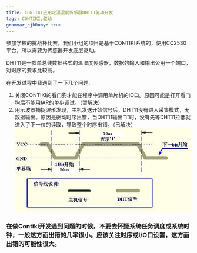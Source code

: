 ```yaml
---
title: CONTIKI应用之温湿度传感器DHT11驱动开发 
tags: CONTIKI,驱动
grammar_cjkRuby: true
---
```



参加学校的挑战杯比赛，我们小组的项目是基于CONTIKI系统的，使用CC2530平台，所以需要为传感器开发底层驱动。

DHT11是一款单总线数据格式的温湿度传感器，数据的输入和输出公用一个端口，对时序的要求比较高。

在开发过程中我遇到了一下几个问题:

 1. 关闭CONTIKI的看门狗才能在程序中调用单片机的IO口。原因可能是打开看门狗后不能用IAR的单步调试。（暂解决）
 2. 用示波器捕捉波形发现，主机发送开始信号后，DHT11没有进入采集模式，无数据输出。原因是驱动时序出错，当DHT11输出“1”时，没有先等DHT11拉低就进入了下一位的读取，导致整个时序出错。（已解决）
 ![DHT11输出“1”][1]

### **在做Contiki开发遇到问题的时候，不要去怀疑系统任务调度或系统时钟，一般这方面出错的几率很小。应该关注时序或I/O口设置，这方面出错的可能性很大。**

 
 
 


  [1]: ./images/DHT11%E8%BE%93%E5%87%BA%E2%80%9C1%E2%80%9D.jpg "DHT11输出“1”.jpg"